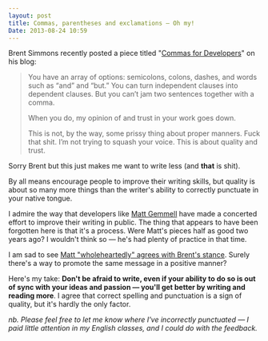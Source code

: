 ```yaml
---
layout: post
title: Commas, parentheses and exclamations — Oh my!
Date: 2013-08-24 10:59
---
```


Brent Simmons recently posted a piece titled "[Commas for Developers](http://inessential.com/2013/08/14/commas_for_developers)" on his blog:

> You have an array of options: semicolons, colons, dashes, and words such as “and” and “but.” You can turn independent clauses into dependent clauses. But you can’t jam two sentences together with a comma.
>
> When you do, my opinion of and trust in your work goes down.
>
> This is not, by the way, some prissy thing about proper manners. Fuck that shit. I’m not trying to squash your voice. This is about quality and trust.

Sorry Brent but this just makes me want to write less (and **that** is shit).

By all means encourage people to improve their writing skills, but quality is about so many more things than the writer's ability to correctly punctuate in your native tongue.

I admire the way that developers like [Matt Gemmell](http://mattgemmell.com) have made a concerted effort to improve their writing in public. The thing that appears to have been forgotten here is that it's a process. Were Matt's pieces half as good two years ago? I wouldn't think so — he's had plenty of practice in that time.

I am sad to see [Matt "wholeheartedly" agrees with Brent's stance](http://mattgemmell.com/2013/08/15/language-skills/). Surely there's a way to promote the same message in a positive manner?

Here's my take: **Don't be afraid to write, even if your ability to do so is out of sync with your ideas and passion — you'll get better by writing and reading more**. I agree that correct spelling and punctuation is a sign of quality, but it's hardly the only factor.

*nb. Please feel free to let me know where I've incorrectly punctuated — I paid little attention in my English classes, and I could do with the feedback.*
